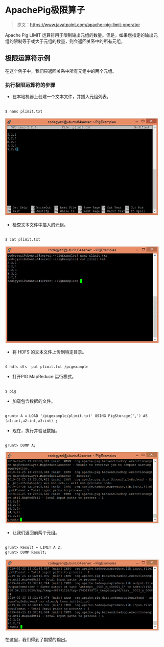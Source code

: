 # ApachePig极限算子

> 原文：<https://www.javatpoint.com/apache-pig-limit-operator>

Apache Pig LIMIT 运算符用于限制输出元组的数量。但是，如果您指定的输出元组的限制等于或大于元组的数量，则会返回关系中的所有元组。

## 极限运算符示例

在这个例子中，我们只返回关系中所有元组中的两个元组。

### 执行极限运算符的步骤

*   在本地机器上创建一个文本文件，并插入元组列表。

```

$ nano plimit.txt

```

![Apache Pig LIMIT Operator](img/b2bcea3561fa8656eb74ee8ced036fb6.png)

*   检查文本文件中插入的元组。

```

$ cat plimit.txt

```

![Apache Pig LIMIT Operator](img/d0ac0c3af15b70962fcf747ab91b6722.png)

*   将 HDFS 的文本文件上传到特定目录。

```

$ hdfs dfs -put plimit.txt /pigexample

```

*   打开PIG MapReduce 运行模式。

```

$ pig

```

*   加载包含数据的文件。

```

grunt> A = LOAD '/pigexample/plimit.txt' USING PigStorage(',') AS (a1:int,a2:int,a3:int) ;

```

*   现在，执行并验证数据。

```

grunt> DUMP A;

```

![Apache Pig LIMIT Operator](img/808dfdb5bba638923d0036a7a1d3d4d0.png)

*   让我们返回前两个元组。

```

grunt> Result = LIMIT A 2;
grunt> DUMP Result;

```

![Apache Pig LIMIT Operator](img/595f9e70a3f9d56e484b89ca3caec375.png)

在这里，我们得到了期望的输出。